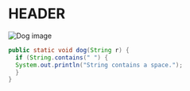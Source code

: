 # HEADER
![Dog image](https://github.com/SteelSinter/skills-communicate-using-markdown/assets/145038163/bc160979-86d7-404d-b42b-00813ac0c840)
``` java
public static void dog(String r) {
  if (String.contains(" ") {
  System.out.println("String contains a space.");
  }
}
```
